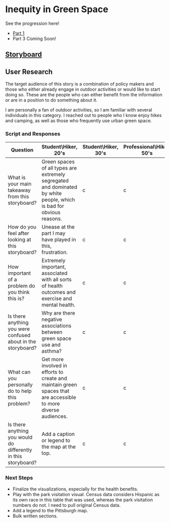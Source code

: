 # Inequity in Green Space

See the progression here!
- [Part 1](https://taypopp.github.io/Popp-Portfolio/FinalProject_tpopp.html)
- Part 3 Coming Soon!

## [Storyboard](https://preview.shorthand.com/uB4iZKHSfW6qM1d6)

## User Research

The target audience of this story is a combination of policy makers and those who either already engage in outdoor activities or would like to start doing so. These are the people who can either benefit from the information or are in a position to do something about it. 

I am personally a fan of outdoor activities, so I am familiar with several individuals in this category. I reached out to people who I know enjoy hikes and camping, as well as those who frequently use urban green space. 

### Script and Responses

| Question | Student\Hiker, 20's | Student\Hiker, 30's | Professional\Hiker, 50's |
| ------------- | ------------- | ------------- | ------------- |
| What is your main takeaway from this storyboard? | Green spaces of all types are extremely segregated and dominated by white people, which is bad for obvious reasons. | c | c |
| How do you feel after looking at this storyboard? | Unease at the part I may have played in this, frustration. | c | c |
| How important of a problem do you think this is? | Extremely important, associated with all sorts of health outcomes and exercise and mental health. | c | c |
| Is there anything you were confused about in the storyboard? | Why are there negative associations between green space use and asthma? | c | c |
| What can you personally do to help this problem? | Get more involved in efforts to create and maintain green spaces that are accessible to more diverse audiences. | c | c |
| Is there anything you would do differently in this storyboard? | Add a caption or legend to the map at the top.  | c | c |

### Next Steps
- Finalize the visualizations, especially for the health benefits.
- Play with the park visitation visual. Census data considers Hispanic as its own race in this table that was used, whereas the park visitation numbers do not. I need to pull original Census data.
- Add a legend to the Pittsburgh map.
- Bulk written sections.
